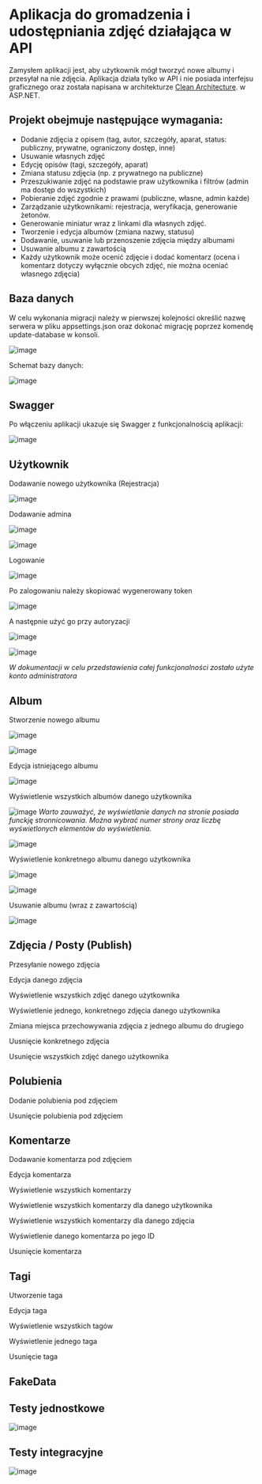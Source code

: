 # Aplikacja do gromadzenia i udostępniania zdjęć działająca w API

Zamysłem aplikacji jest, aby użytkownik mógł tworzyć nowe albumy i przesyłał na nie zdjęcia. Aplikacja działa tylko w API i nie posiada interfejsu graficznego oraz została napisana w architekturze [Clean Architecture]([http://example.com](https://learn.microsoft.com/en-us/dotnet/architecture/modern-web-apps-azure/common-web-application-architectures)). w ASP.NET.

## Projekt obejmuje następujące wymagania:
- Dodanie zdjęcia z opisem (tag, autor, szczegóły, aparat, status: publiczny, prywatne, ograniczony dostęp, inne)
- Usuwanie własnych zdjęć
- Edycję opisów (tagi, szczegóły, aparat)
- Zmiana statusu zdjęcia (np. z prywatnego na publiczne)
- Przeszukiwanie zdjęć na podstawie praw użytkownika i filtrów (admin ma dostęp do wszystkich)
- Pobieranie zdjęć zgodnie z prawami (publiczne, własne, admin każde)
- Zarządzanie użytkownikami: rejestracja, weryfikacja, generowanie żetonów. 
- Generowanie miniatur wraz z linkami dla własnych zdjęć. 
- Tworzenie i edycja albumów (zmiana nazwy, statusu) 
- Dodawanie, usuwanie lub przenoszenie zdjęcia między albumami 
- Usuwanie albumu z zawartością 
- Każdy użytkownik może ocenić zdjęcie i dodać komentarz (ocena i komentarz dotyczy wyłącznie obcych zdjęć, nie można oceniać własnego zdjęcia)

## Baza danych

W celu wykonania migracji należy w pierwszej kolejności określić nazwę serwera w pliku appsettings.json oraz dokonać migrację poprzez komendę update-database w konsoli.

![image](https://github.com/TrzeZzZwY/API-project/assets/117681023/7dade6aa-f20c-4d60-9874-f0f903b12de1)

Schemat bazy danych:

![image](https://github.com/TrzeZzZwY/API-project/assets/117681023/c5001713-9576-4043-9077-c946c2b44815)

## Swagger

Po włączeniu aplikacji ukazuje się Swagger z funkcjonalnością aplikacji:

![image](https://github.com/TrzeZzZwY/API-project/assets/117681023/d8d4dcac-10ce-496d-9568-9a12754b2861)

## Użytkownik 

Dodawanie nowego użytkownika (Rejestracja)

![image](https://github.com/TrzeZzZwY/API-project/assets/117681023/f7d4b7ed-aca6-4384-8d77-dacd9b10ab80)

Dodawanie admina

![image](https://github.com/TrzeZzZwY/API-project/assets/117681023/7b558237-0ddb-46c5-9fba-526a8963990f)

![image](https://github.com/TrzeZzZwY/API-project/assets/117681023/e9bc2307-04d4-45f0-b4c0-524e3c53b0cd)

Logowanie

![image](https://github.com/TrzeZzZwY/API-project/assets/117681023/d0a1393b-69dc-416c-8a77-a0791184be38)

Po zalogowaniu należy skopiować wygenerowany token

![image](https://github.com/TrzeZzZwY/API-project/assets/117681023/8f592e0f-dd0e-4166-92cc-aa7a765c89a3)

A następnie użyć go przy autoryzacji

![image](https://github.com/TrzeZzZwY/API-project/assets/117681023/8bed00e3-0ae8-416f-a4ba-803a20342fcb)

![image](https://github.com/TrzeZzZwY/API-project/assets/117681023/793f120a-ad6a-422f-8038-05faa31e2178)

_W dokumentacji w celu przedstawienia całej funkcjonalności zostało użyte konto administratora_

## Album

Stworzenie nowego albumu

![image](https://github.com/TrzeZzZwY/API-project/assets/117681023/241b2121-62fc-4093-8988-e2192f0b5fb2)

![image](https://github.com/TrzeZzZwY/API-project/assets/117681023/5fb0f209-c579-4a40-9bd9-f10267f50ad6)

Edycja istniejącego albumu

![image](https://github.com/TrzeZzZwY/API-project/assets/117681023/ffed14e1-9d95-47f1-a716-85f52794e697)

Wyświetlenie wszystkich albumów danego użytkownika

![image](https://github.com/TrzeZzZwY/API-project/assets/117681023/99c5863b-75dd-40b6-9909-1c52fe9dd0a6)
_Warto zauważyć, że wyświetlanie danych na stronie posiada funckję stronnicowania. Można wybrać numer strony oraz liczbę wyświetlonych elementów do wyświetlenia._

![image](https://github.com/TrzeZzZwY/API-project/assets/117681023/82b1c70f-c693-4b16-aa94-e1405e993e57)

Wyświetlenie konkretnego albumu danego użytkownika

![image](https://github.com/TrzeZzZwY/API-project/assets/117681023/97c906cd-c712-4000-a47b-a326c6dd0fe6)

![image](https://github.com/TrzeZzZwY/API-project/assets/117681023/369386d1-efca-4931-a8e9-7fcadc42ab7c)

Usuwanie albumu (wraz z zawartością)

![image](https://github.com/TrzeZzZwY/API-project/assets/117681023/eec0d397-1e55-46ef-914e-e5a61701918a)

## Zdjęcia / Posty (Publish)
Przesyłanie nowego zdjęcia

Edycja danego zdjęcia

Wyświetlenie wszystkich zdjęć danego użytkownika

Wyświetlenie jednego, konkretnego zdjęcia danego użytkownika

Zmiana miejsca przechowywania zdjęcia z jednego albumu do drugiego

Uusnięcie konkretnego zdjęcia

Usunięcie wszystkich zdjęć danego użytkownika

## Polubienia 

Dodanie polubienia pod zdjęciem

Usunięcie polubienia pod zdjęciem

## Komentarze

Dodawanie komentarza pod zdjęciem

Edycja komentarza

Wyświetlenie wszystkich komentarzy

Wyświetlenie wszystkich komentarzy dla danego użytkownika

Wyświetlenie wszystkich komentarzy dla danego zdjęcia

Wyświetlenie danego komentarza po jego ID

Usunięcie komentarza

## Tagi

Utworzenie taga

Edycja taga

Wyświetlenie wszystkich tagów

Wyświetlenie jednego taga

Usunięcie taga

## FakeData

## Testy jednostkowe

![image](https://github.com/TrzeZzZwY/API-project/assets/117681023/eb1a9f1c-8402-4ec7-a213-097cffb7f730)

## Testy integracyjne

![image](https://github.com/TrzeZzZwY/API-project/assets/117681023/a63ca40f-cc29-4398-b155-44e2f5e753f9)
